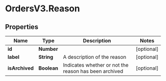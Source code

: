 # OrdersV3.Reason

## Properties
Name | Type | Description | Notes
------------ | ------------- | ------------- | -------------
**id** | **Number** |  | [optional] 
**label** | **String** | A description of the reason | [optional] 
**isArchived** | **Boolean** | Indicates whether or not the reason has been archived | [optional] 
